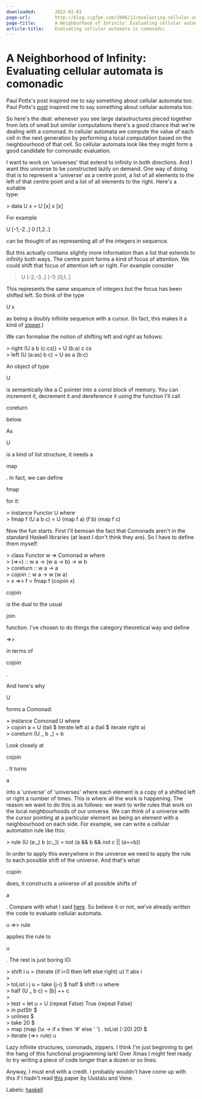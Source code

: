 ```yaml
---
downloaded:       2022-01-03
page-url:         http://blog.sigfpe.com/2006/12/evaluating-cellular-automata-is.html
page-title:       A Neighborhood of Infinity: Evaluating cellular automata is comonadic
article-title:    Evaluating cellular automata is comonadic
---
```

# A Neighborhood of Infinity: Evaluating cellular automata is comonadic

Paul Potts's post  inspired me to say something about cellular automata too.
Paul Potts's [post][1] inspired me to say something about cellular automata too.

So here's the deal: whenever you see large datastructures pieced together from lots of small but similar computations there's a good chance that we're dealing with a comonad. In cellular automata we compute the value of each cell in the next generation by performing a local computation based on the neighbourhood of that cell. So cellular automata look like they might form a good candidate for comonadic evaluation.

I want to work on 'universes' that extend to infinity in both directions. And I want this universe to be constructed lazily on demand. One way of doing that is to represent a 'universe' as a centre point, a list of all elements to the left of that centre point and a list of all elements to the right. Here's a suitable  
type:

  
\> data U x = U \[x\] x \[x\]  

For example

U \[-1,-2..\] 0 \[1,2..\]

can be thought of as representing all of the integers in sequence.

But this actually contains slightly more information than a list that extends to infinity both ways. The centre point forms a kind of focus of attention. We could shift that focus of attention left or right. For example consider

>   
> U \[-2,-3..\] (-1) \[0,1..\]  

This represents the same sequence of integers but the focus has been shifted left. So think of the type

U x

as being a doubly infinite sequence with a cursor. (In fact, this makes it a kind of [zipper][2].)

We can formalise the notion of shifting left and right as follows:

  
\> right (U a b (c:cs)) = U (b:a) c cs  
\> left  (U (a:as) b c) = U as a (b:c)  

An object of type

U

is semantically like a C pointer into a const block of memory. You can increment it, decrement it and dereference it using the function I'll call

coreturn

below.

As

U

is a kind of list structure, it needs a

map

. In fact, we can define

fmap

for it:

  
\> instance Functor U where  
\>    fmap f (U a b c) = U (map f a) (f b) (map f c)  

Now the fun starts. First I'll bemoan the fact that Comonads aren't in the standard Haskell libraries (at least I don't think they are). So I have to define them myself:

  
\> class Functor w => Comonad w where  
\>    (=>>)    :: w a -> (w a -> b) -> w b  
\>    coreturn :: w a -> a  
\>    cojoin     :: w a -> w (w a)  
\>    x =>> f = fmap f (cojoin x)  

cojoin

is the dual to the usual

join

function. I've chosen to do things the category theoretical way and define

\=>>

in terms of

cojoin

.

And here's why

U

forms a Comonad:

  
\> instance Comonad U where  
\>    cojoin a = U (tail $ iterate left a) a (tail $ iterate right a)  
\>    coreturn (U \_ b \_) = b  

Look closely at

cojoin

. It turns

a

into a 'universe' of 'universes' where each element is a copy of a shifted left or right a number of times. This is where all the work is happening. The reason we want to do this is as follows: we want to write rules that work on the local neighbourhoods of our universe. We can think of a universe with the cursor pointing at a particular element as being an element with a neighbourhood on each side. For example, we can write a cellular automaton rule like this:

  
\> rule (U (a:\_) b (c:\_)) = not (a && b && not c || (a==b))  

In order to apply this everywhere in the universe we need to apply the rule to each possible shift of the universe. And that's what

cojoin

does, it constructs a universe of all possible shifts of

a

. Compare with what I said [here][3]. So believe it or not, we've already written the code to evaluate cellular automata.

u =>> rule

applies the rule to

u

. The rest is just boring IO:

  
\> shift i u = (iterate (if i<0 then left else right) u) !! abs i  
\>  
\> toList i j u = take (j-i) $ half $ shift i u where  
\>    half (U \_ b c) = \[b\] ++ c  
\>  
\> test = let u = U (repeat False) True (repeat False)  
\>       in putStr $  
\>          unlines $  
\>          take 20 $  
\>          map (map (\\x -> if x then '#' else ' ') . toList (-20) 20) $  
\>          iterate (=>> rule) u  

Lazy infinite structures, comonads, zippers. I think I'm just beginning to get the hang of this functional programming lark! Over Xmas I might feel ready to try writing a piece of code longer than a dozen or so lines.

Anyway, I must end with a credit. I probably wouldn't have come up with this if I hadn't read [this][4] paper by Uustalu and Vene.

Labels: [haskell][5]

[1]: http://praisecurseandrecurse.blogspot.com/2006/12/from-bits-to-cells-simple-cellular_19.html
[2]: http://www.st.cs.uni-sb.de/edu/seminare/2005/advanced-fp/docs/huet-zipper.pdf
[3]: http://sigfpe.blogspot.com/2006/06/monads-kleisli-arrows-comonads-and.html
[4]: http://www.cs.ioc.ee/tfp-icfp-gpce05/tfp-proc/03num.pdf
[5]: http://blog.sigfpe.com/search/label/haskell
